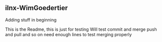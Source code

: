 ## ilnx-WimGoedertier

Adding stuff in beginning

This is the Readme, this is just for testing
Will test commit and merge
push and pull
and so on
need enough lines
to test 
merging properly
